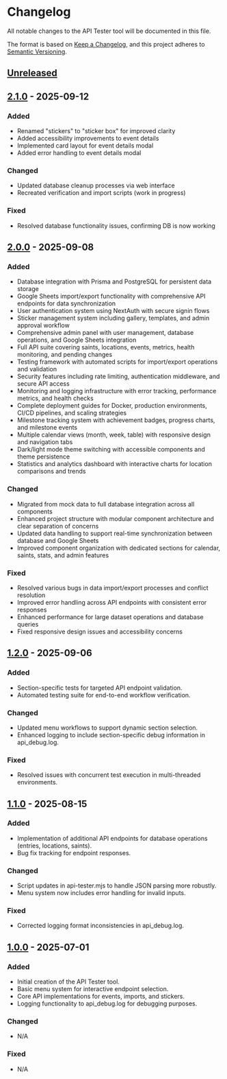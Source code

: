 
# Changelog

All notable changes to the API Tester tool will be documented in this file.

The format is based on [Keep a Changelog](https://keepachangelog.com/en/1.0.0/), and this project adheres to [Semantic Versioning](https://semver.org/spec/v2.0.0.html).

## [Unreleased]

## [2.1.0] - 2025-09-12

### Added
- Renamed "stickers" to "sticker box" for improved clarity
- Added accessibility improvements to event details
- Implemented card layout for event details modal
- Added error handling to event details modal

### Changed
- Updated database cleanup processes via web interface
- Recreated verification and import scripts (work in progress)

### Fixed
- Resolved database functionality issues, confirming DB is now working

## [2.0.0] - 2025-09-08

### Added
- Database integration with Prisma and PostgreSQL for persistent data storage
- Google Sheets import/export functionality with comprehensive API endpoints for data synchronization
- User authentication system using NextAuth with secure signin flows
- Sticker management system including gallery, templates, and admin approval workflow
- Comprehensive admin panel with user management, database operations, and Google Sheets integration
- Full API suite covering saints, locations, events, metrics, health monitoring, and pending changes
- Testing framework with automated scripts for import/export operations and validation
- Security features including rate limiting, authentication middleware, and secure API access
- Monitoring and logging infrastructure with error tracking, performance metrics, and health checks
- Complete deployment guides for Docker, production environments, CI/CD pipelines, and scaling strategies
- Milestone tracking system with achievement badges, progress charts, and milestone events
- Multiple calendar views (month, week, table) with responsive design and navigation tabs
- Dark/light mode theme switching with accessible components and theme persistence
- Statistics and analytics dashboard with interactive charts for location comparisons and trends

### Changed
- Migrated from mock data to full database integration across all components
- Enhanced project structure with modular component architecture and clear separation of concerns
- Updated data handling to support real-time synchronization between database and Google Sheets
- Improved component organization with dedicated sections for calendar, saints, stats, and admin features

### Fixed
- Resolved various bugs in data import/export processes and conflict resolution
- Improved error handling across API endpoints with consistent error responses
- Enhanced performance for large dataset operations and database queries
- Fixed responsive design issues and accessibility concerns

## [1.2.0] - 2025-09-06

### Added
- Section-specific tests for targeted API endpoint validation.
- Automated testing suite for end-to-end workflow verification.

### Changed
- Updated menu workflows to support dynamic section selection.
- Enhanced logging to include section-specific debug information in api_debug.log.

### Fixed
- Resolved issues with concurrent test execution in multi-threaded environments.

## [1.1.0] - 2025-08-15

### Added
- Implementation of additional API endpoints for database operations (entries, locations, saints).
- Bug fix tracking for endpoint responses.

### Changed
- Script updates in api-tester.mjs to handle JSON parsing more robustly.
- Menu system now includes error handling for invalid inputs.

### Fixed
- Corrected logging format inconsistencies in api_debug.log.

## [1.0.0] - 2025-07-01

### Added
- Initial creation of the API Tester tool.
- Basic menu system for interactive endpoint selection.
- Core API implementations for events, imports, and stickers.
- Logging functionality to api_debug.log for debugging purposes.

### Changed
- N/A

### Fixed
- N/A

[Unreleased]: https://github.com/compare/2.1.0...HEAD
[2.1.0]: https://github.com/compare/2.0.0...2.1.0
[2.0.0]: https://github.com/compare/1.2.0...2.0.0
[1.2.0]: https://github.com/compare/1.1.0...1.2.0
[1.1.0]: https://github.com/compare/1.0.0...1.1.0
[1.0.0]: https://github.com/releases/tag/1.0.0